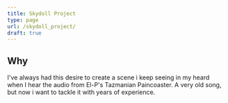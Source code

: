 ```yaml
---
title: Skydoll Project
type: page
url: /skydoll_project/
draft: true
---
```


## Why
I've always had this desire to create a scene i keep seeing in my heard when I hear the audio from El-P's Tazmanian Paincoaster.  A very old song, but now i want to tackle it with years of experience.